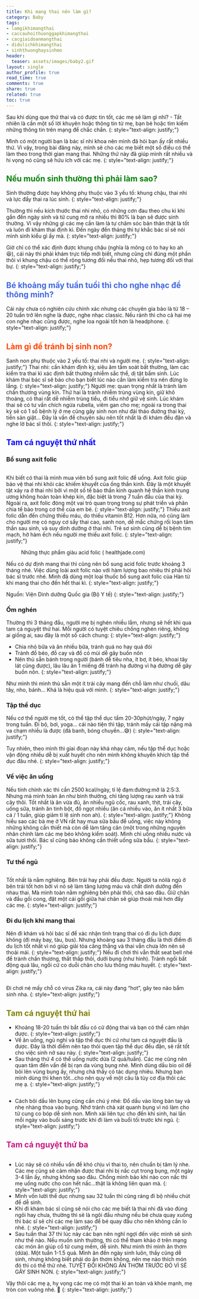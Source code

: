 ```yaml
---
title: Khi mang thai nên làm gì?
category: Baby
tags:
- lamgikhimangthai
- caccauhoithuonggapkhimangthai
- cacgiaidoanmangthai
- didulichkhimangthai
- sinhthuonghaysinhmo
header:
  teaser: assets/images/baby2.gif
layout: single
author_profile: true
read_time: true
comments: true
share: true
related: true
toc: true
---
```


Sau khi dùng que thử thai và có được tin tốt, các mẹ sẽ làm gì nhỉ? - Tất nhiên là cần một số lời khuyên hoặc thông tin từ mẹ, bạn bè hoặc tìm kiếm những thông tin trên mạng để chắc chắn.
{: style="text-align: justify;"}

Mình có một người bạn là bác sĩ nhi khoa nên mình đã hỏi bạn ấy rất nhiều thứ. Vì vậy, trong bài đăng này, mình sẽ cho các mẹ biết một số điều có thể làm theo trong thời gian mang thai. Những thứ này đã giúp mình rất nhiều và hi vọng nó cũng sẽ hứu ích với các mẹ.
{: style="text-align: justify;"}

## <span style="color:Green"> Nếu muốn sinh thường thì phải làm sao? </span>
Sinh thường được hay không phụ thuộc vào 3 yếu tố: khung chậu, thai nhi và lực đẩy thai ra lúc sinh. 
{: style="text-align: justify;"}

Thường thì nếu kích thước thai nhi nhỏ, có những cơn đau theo chu kì khi gần đến ngày sinh và tử cung mở ra nhiều thì 80% là bạn sẽ được sinh thường. Vì vậy những gì các mẹ cần làm là tự chăm sóc bản thân thật là tốt và luôn đi khám thai định kì. Đến ngày đến tháng thì tự khắc bác sĩ sẽ nói mình sinh kiểu gì ấy mà.
{: style="text-align: justify;"}

Giờ chỉ có thể xác định được khung chậu (nghĩa là mông có to hay ko ah :laughing:), cái này thì phải khám trực tiếp mới biết, nhưng cũng chỉ đúng một phần thôi vì khung chậu có thể rộng tương đối nếu thai nhỏ, hẹp tương đối với thai bự.
{: style="text-align: justify;"}

## <span style="color:royalblue"> Bé khoảng mấy tuần tuổi thì cho nghe nhạc để thông minh? </span>

Cái này chưa có nghiên cứu chính xác nhưng các chuyên gia bảo là từ 18 – 20 tuần trở lên nghe là được, nghe nhạc classic. Nếu rảnh thì cho cả hai mẹ con nghe nhạc cũng được, nghe loa ngoài tốt hơn là headphone.
{: style="text-align: justify;"}

## <span style="color:orangered"> Làm gì để tránh bị sinh non? </span>
Sanh non phụ thuộc vào 2 yếu tố: thai nhi và người mẹ.
{: style="text-align: justify;"}
Thai nhi: cần khám định kỳ, siêu âm tầm soát bất thường, làm các kiểm tra thai kì xác định bất thường nhiễm sắc thể, dị tật bẩm sinh. Lúc khám thai bác sĩ sẽ báo cho bạn biết lúc nào cần làm kiểm tra nên đừng lo lắng.
{: style="text-align: justify;"}
Người mẹ: quan trọng nhất là tránh làm chấn thương vùng kín. Thứ hai là tránh nhiễm trùng vùng kín, giữ khô thoáng, có thai rất dễ nhiễm trùng tiểu, đi tiểu nhớ giữ vệ sinh. Lúc khám thai sẽ có tư vấn chích ngừa rubella, viêm gan cho mẹ; ngoài ra trong thai kỳ sẽ có 1 số bệnh lý ở mẹ cũng gây sinh non như đái tháo đường thai kỳ, tiền sản giật… Đây là vấn đề chuyên sâu nên tốt nhất là đi khám đều đặn và nghe lờ bác sĩ thôi.
{: style="text-align: justify;"}

## <span style="color:blue"> Tam cá nguyệt thứ nhất </span>

###  Bổ sung axit folic

<figure style="width: 350px" class="align-center">
  <img src="{{ site.url }}{{ site.baseurl }}/assets/images/baby4.png" alt="">
  <figcaption></figcaption>
</figure>

Khi biết có thai là mình mua viên bổ sung axit folic để uống. Axit folic giúp bảo vệ thai nhi khỏi các khiếm khuyết của ống thần kinh. Đây là một khuyết tật xảy ra ở thai nhi bởi vì một số tế bào thần kinh quanh hệ thần kinh trung ương không hoàn toàn khép kín, đặc biệt là trong 7 tuần đầu của thai kỳ. Ngoài ra, axit folic đóng một vai trò quan trọng trong sự phát triển và phân chia tế bào trong cơ thể của em bé.
{: style="text-align: justify;"}
Thiếu axit folic dẫn đến chứng thiếu máu, do thiếu vitamin B12. Hơn nữa, nó cũng làm cho người mẹ có nguy cơ sẩy thai cao, sanh non, dễ mắc chứng rối loạn tâm thần sau sinh, và suy dinh dưỡng ở thai nhi. Trẻ sơ sinh cũng dễ bị bệnh tim mạch, hở hàm ếch nếu người mẹ thiếu axit folic. 
{: style="text-align: justify;"}

<figure style="width: 400px" class="align-center">
  <img src="{{ site.url }}{{ site.baseurl }}/assets/images/acidfolic.png" alt="">
  <figcaption> Những thực phẩm giàu acid folic ( healthjade.com) </figcaption>
</figure>

Nếu có dự định mang thai thì cũng nên bổ sung acid folic trước khoảng 3 tháng nhé. Việc dùng loài axit folic nào với hàm lượng bao nhiêu thì phải hỏi bác sĩ trước nhé. Mình đã dùng một loại thuốc bổ sung axit folic của Hàn từ khi mang thai cho đến hết thai kì.
{: style="text-align: justify;"}

Nguồn: Viện Dinh dưỡng Quốc gia (Bộ Y tế)
{: style="text-align: justify;"}

### Ốm nghén 

Thường thì 3 tháng đầu, người mẹ bị nghén nhiều lắm, nhưng sẽ hết khi qua tam cá nguyệt thứ hai. Mỗi người có tuyệt chiêu chống nghén riêng, không ai giống ai, sau đây là một số cách chung:
{: style="text-align: justify;"}

  * Chia nhỏ bữa và ăn nhiều bữa, tránh quá no hay quá đói
  * Tránh đồ béo, đồ cay và đồ có mùi dễ gây buồn nôn
  * Nên thủ sẵn bánh trong người (bánh dễ tiêu nha, ít bơ, ít béo, khoai tây lát cũng được), lâu lâu ăn 1 miếng để tránh hạ đường vì hạ đường dễ gây buồn nôn.
{: style="text-align: justify;"}

Như mình thì mình thủ sẵn một ít trái cây mang đến chỗ làm như chuối, dâu tây, nho, bánh… Khá là hiệu quả với mình.
{: style="text-align: justify;"}

### Tập thể dục

Nếu cơ thể người mẹ tốt, có thể tập thể dục tầm 20-30phút/ngày, 7 ngày trong tuần. Đi bộ, bơi, yoga… cái nào tiện thì tập, tránh mấy cái tập nặng mà va chạm nhiều là được (đá banh, bóng chuyền…:sweat_smile:)
{: style="text-align: justify;"}

Tuy nhiên, theo mình thì giai đoạn này khá nhạy cảm, nếu tập thể dục hoặc vận động nhiều dễ bị xuất huyết cho nên mình không khuyến khích tập thể dục đâu nhé.
{: style="text-align: justify;"}

### Về việc ăn uống
Nếu tính chính xác thì cần 2500 kcal/ngày, tỉ lệ đạm:đường:mỡ là 2:5:3. Nhưng mà mình toàn ăn như bình thường, chỉ tăng lượng rau xanh và trái cây thôi. Tốt nhất là ăn vừa đủ, ăn nhiều ngũ cốc, rau xanh, thịt, trái cây, uống sữa, tránh ăn tinh bột, đồ ngọt nhiều (ăn cá nhiều vào, ăn ít nhất 3 bữa cá / 1 tuần, giúp giảm tỉ lệ sinh non ah).
{: style="text-align: justify;"}
Không hiểu sao các bà mẹ ở VN rất hay mua sữa bầu để uống, việc này không những không cần thiết mà còn dễ làm tăng cân (một trong những nguyên nhân chính làm các mẹ béo không kiểm soát). Mình chỉ uống nhiều nước và sữa tươi thôi. Bác sĩ cũng bảo không cần thiết uống sữa bầu.
{: style="text-align: justify;"}

### Tư thế ngủ

<figure style="width: 350px" class="align-center">
  <img src="{{ site.url }}{{ site.baseurl }}/assets/images/baby3.png" alt="">
  <figcaption></figcaption>
</figure>

Tốt nhất là nằm nghiêng. Bên trái hay phải đều được. Người ta nóilà ngủ ở bên trái tốt hơn  bởi vì nó sẽ làm tăng lượng máu và chất dinh dưỡng đến nhau thai. Mà mình toàn nằm nghiêng bên phải thôi, chả sao đâu. Giữ chân và đầu gối cong, đặt một cái gối giữa hai chân sẽ giúp thoải mái hơn đấy các mẹ.
{: style="text-align: justify;"}

### Đi du lịch khi mang thai
Nên đi khám và hỏi bác sĩ để xác nhận tình trạng thai có đi du lịch được không (đi máy bay, tàu, bus). Nhưng khoảng sau 3 tháng đầu là thời điểm đi du lịch tốt nhất vì nó giúp giải tỏa căng thẳng và thai vẫn chưa lớn nên sẽ thoải mái.
{: style="text-align: justify;"}
Nếu đi chơi thì vẫn thắt seat bell nhé để tránh chấn thương, thắt thấp thôi, dưới bụng (như hình). Tránh ngồi bất động quá lâu, ngồi cứ co duỗi chân cho lưu thông máu huyết. 
{: style="text-align: justify;"}

<figure style="width: 450px" class="align-center">
  <img src="{{ site.url }}{{ site.baseurl }}/assets/images/baby1.png" alt="">
  <figcaption></figcaption>
</figure>

Đi chơi né mấy chỗ có virus Zika ra, cái này đang “hot”, gây teo não bẩm sinh nha.
{: style="text-align: justify;"}

## <span style="color:olive"> Tam cá nguyệt thứ hai </span>
 
  * Khoảng 18-20 tuần thì bắt đầu có cử động thai và bạn có thể cảm nhận được. 
 {: style="text-align: justify;"}
  * Về ăn uống, ngủ nghỉ và tập thể dục thì cứ như tam cá nguyệt đầu là được. Đây là thời điểm nên tạo thói quen tập thể dục đều đặn, sẽ rất tốt cho việc sinh nở sau này. 
 {: style="text-align: justify;"}
  * Sau tháng thứ 4 có thể uống nước dừa (2 quả/tuần). Các mẹ cũng nên quan tâm đến vấn đề bị rạn da vùng bụng nhé. Mình dùng dầu bio oil để bôi lên vùng bụng ấy, nhưng chả thấy có tác dụng nhiêu. Nhưng bạn mình dùng thì khen tốt…cho nên quy về một câu là tùy cơ địa thôi các mẹ ạ.
{: style="text-align: justify;"}

<figure style="width: 300px" class="align-center">
  <img src="{{ site.url }}{{ site.baseurl }}/assets/images/biooil.png" alt="">
  <figcaption></figcaption>
</figure>

  *  Cách bôi dầu lên bụng cũng cần chú ý nhé: Đổ dầu vào lòng bàn tay và nhẹ nhàng thoa vào bụng. Nhớ tránh chà xát quanh bụng vì nó làm cho tử cung co bóp dễ sinh non. Mình xài liên tục cho đến khi sinh, hai lần mỗi ngày vào buổi sáng trước khi đi làm và buổi tối trước khi ngủ.
{: style="text-align: justify;"}

## <span style="color:mediumvioletred"> Tam cá nguyệt thứ ba </span>
 <figure style="width: 450px" class="align-center">
  <img src="{{ site.url }}{{ site.baseurl }}/assets/images/baby2.gif" alt="">
  <figcaption></figcaption>
</figure>

  * Lúc này sẽ có nhiều vấn đề khó chịu vì thai to, nên chuẩn bị tâm lý nhe. Các mẹ cũng sẽ cảm nhận được thai nhi bị nấc cụt trong bụng, một ngày 3-4 lần ấy, nhưng không sao đâu. Chồng mình bảo khi nào con nấc thì mẹ uống nước cho con hết nấc…thật là không liên quan mà.
{: style="text-align: justify;"}
  * Mình vốn lười thể dục nhưng sau 32 tuần thì cũng ráng đi bộ nhiều chút để dễ sinh.
  * Khi đi khám bác sĩ cũng sẽ nói cho các mẹ biết là thai nhi đã vào đúng ngôi hay chưa, thường thì sẽ là ngôi đầu nhưng nếu bé chưa quay xuống thì bác sĩ sẽ chỉ các mẹ làm sao để bé quay đầu cho nên không cần lo nhé. 
{: style="text-align: justify;"}
  * Sau tuần thai 37 thì lúc này các bạn nên nghĩ ngợi đến việc mình sẽ sinh như thế nào. Nếu muốn sinh thường, thì có thể tham khảo ở trên mạng các món ăn giúp cổ tử cung mềm, dễ sinh. Như mình thì mình ăn thơm (dứa). Một tuần 1-1.5 quả. Mình ăn đến ngày sinh luôn, thấy cũng dễ sinh, nhưng không biết phải do ăn thơm không, nên mẹ nào thích món đó thì có thể thử nhé. TUYỆT ĐỐI KHÔNG ĂN THƠM TRƯỚC ĐÓ VÌ SẼ GÂY SINH NON.
{: style="text-align: justify;"}

Vậy thôi các mẹ ạ, hy vọng các mẹ có một thai kì an toàn và khỏe mạnh, mẹ tròn con vuông nhé. :blue_heart:
{: style="text-align: justify;"}